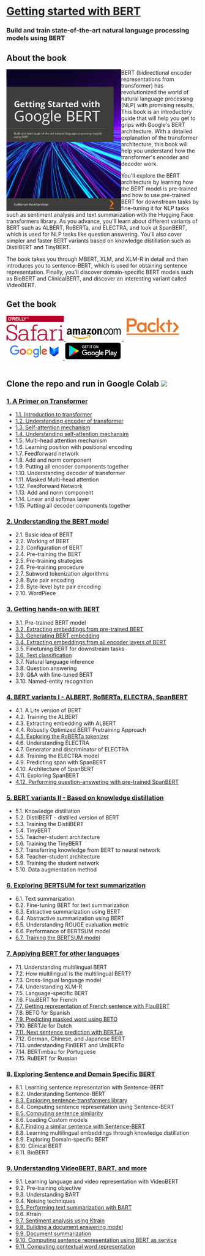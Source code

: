 # [Getting started with BERT](https://www.amazon.com/gp/product/B08LLDF377/ref=dbs_a_def_rwt_bibl_vppi_i5)

### Build and train state-of-the-art natural language processing models using BERT 
## About the book
<a target="_blank" href="https://www.amazon.com/gp/product/B08LLDF377/ref=dbs_a_def_rwt_bibl_vppi_i5">
  <img src="./images/book_cover.jpg" alt="Book Cover" width="300" align="left"/>
 
</a>BERT (bidirectional encoder representations from transformer) has revolutionized the world of natural language processing (NLP) with promising results. This book is an introductory guide that will help you get to grips with Google's BERT architecture. With a detailed explanation of the transformer architecture, this book will help you understand how the transformer's encoder and decoder work.

You'll explore the BERT architecture by learning how the BERT model is pre-trained and how to use pre-trained BERT for downstream tasks by fine-tuning it for NLP tasks such as sentiment analysis and text summarization with the Hugging Face transformers library. As you advance, you'll learn about different variants of BERT such as ALBERT, RoBERTa, and ELECTRA, and look at SpanBERT, which is used for NLP tasks like question answering. You'll also cover simpler and faster BERT variants based on knowledge distillation such as DistilBERT and TinyBERT.

The book takes you through MBERT, XLM, and XLM-R in detail and then introduces you to sentence-BERT, which is used for obtaining sentence representation. Finally, you'll discover domain-specific BERT models such as BioBERT and ClinicalBERT, and discover an interesting variant called VideoBERT.

## Get the book 
<div>
<a target="_blank" href="https://www.amazon.com/gp/product/B08LLDF377/ref=dbs_a_def_rwt_bibl_vppi_i5">
  <img src="./images/Oreilly_safari_logo.png" alt="Oreilly Safari" hieght=150, width=150>
</a>
  
<a target="_blank" href="https://www.amazon.com/gp/product/B08LLDF377/ref=dbs_a_def_rwt_bibl_vppi_i5">
  <img src="./images/amazon_logo.jpg" alt="Amazon" >
</a>

<a target="_blank" href="https://www.packtpub.com/product/getting-started-with-google-bert/9781838821593">
  <img src="./images/packt_logo.jpeg" alt="Packt" hieght=150, width=150 >
</a>

<a target="_blank" href="https://www.amazon.com/gp/product/B08LLDF377/ref=dbs_a_def_rwt_bibl_vppi_i5">
  <img src="./images/googlebooks_logo.png" alt="Google Books" 
</a>

<a target="_blank" href="https://www.amazon.com/gp/product/B08LLDF377/ref=dbs_a_def_rwt_bibl_vppi_i5">
  <img src="./images/googleplay_logo.png" alt="Google Play" >
</a>
<br>
</div>
<br>


## Clone the repo and run in Google Colab  <img src="https://colab.research.google.com/img/colab_favicon_256px.png" hieght=50, width=50 >



### [1. A Primer on Transformer](1.%20A%20primer%20on%20transformer)

* [1.1. Introduction to transformer](1.%20A%20primer%20on%20transformer/1.01.%20Introduction%20to%20transformer.ipynb)
* [1.2. Understanding encoder of transformer](1.%20A%20primer%20on%20transformer/1.02.%20Understanding%20Encoder%20of%20transformer.ipynb)
* [1.3. Self-attention mechanism](1.%20A%20primer%20on%20transformer/1.03.%20Self-attention%20mechanism%20.ipynb)
* [1.4. Understanding self-attention mechansim](1.%20A%20primer%20on%20transformer/1.04.%20%20Understanding%20Self-attention%20mechanism.ipynb)
* 1.5. Multi-head attention mechanism
* 1.6. Learning position with positional encoding
* 1.7. Feedforward network
* 1.8. Add and norm component
* 1.9. Putting all encoder components together
* 1.10. Understanding decoder of transformer
* 1.11. Masked Multi-head attention
* 1.12. Feedforward Network
* 1.13. Add and norm component
* 1.14. Linear and softmax layer
* 1.15. Putting all decoder components together

### [2. Understanding the BERT model](2.%20Understanding%20BERT%20model)

* 2.1. Basic idea of BERT
* 2.2. Working of BERT
* 2.3. Configuration of BERT
* 2.4. Pre-training the BERT
* 2.5. Pre-training strategies
* 2.6. Pre-training procedure
* 2.7. Subword tokenization algorithms
* 2.8. Byte pair encoding
* 2.9. Byte-level byte pair encoding
* 2.10. WordPiece


### [3. Getting hands-on with BERT](3.%20Getting%20hands-on%20with%20BERT)

* 3.1. Pre-trained BERT model
* [3.2. Extracting embeddings from pre-trained BERT](3.%20Getting%20hands-on%20with%20BERT/3.02.%20Extracting%20embeddings%20from%20pre-trained%20BERT%20.ipynb)
* [3.3. Generating BERT embedding](3.%20Getting%20hands-on%20with%20BERT/3.03.%20Generating%20BERT%20embedding%20.ipynb)
* [3.4. Extracting embeddings from all encoder layers of BERT](3.%20Getting%20hands-on%20with%20BERT/3.04.%20Extracting%20embeddings%20from%20all%20encoder%20layers%20of%20BERT.ipynb)
* 3.5. Finetuning BERT for downstream tasks
* [3.6. Text classification](3.%20Getting%20hands-on%20with%20BERT/3.06.%20Text%20classification.ipynb)
* 3.7. Natural language inference
* 3.8. Question answering
* 3.9. Q&A with fine-tuned BERT
* 3.10. Named-entity recognition

### [4. BERT variants I - ALBERT, RoBERTa, ELECTRA, SpanBERT](4.%20BERT%20variants%20I%20-%20ALBERT%2C%20RoBERTa%2C%20ELECTRA%2C%20SpanBERT)

* 4.1. A Lite version of BERT
* 4.2. Training the ALBERT
* 4.3. Extracting embedding with ALBERT
* 4.4. Robustly Optimized BERT Pretraining Approach
* [4.5. Exploring the RoBERTa tokenizer](4.%20BERT%20variants%20I%20-%20ALBERT%2C%20RoBERTa%2C%20ELECTRA%2C%20SpanBERT/4.05.%20Exploring%20the%20RoBERTa%20tokenizer%20.ipynb)
* 4.6. Understanding ELECTRA
* 4.7. Generator and discriminator of ELECTRA
* 4.8. Training the ELECTRA model
* 4.9. Predicting span with SpanBERT 
* 4.10. Architecture of SpanBERT 
* 4.11. Exploring SpanBERT
* [4.12. Performing question-answering with pre-trained
SpanBERT](4.%20BERT%20variants%20I%20-%20ALBERT%2C%20RoBERTa%2C%20ELECTRA%2C%20SpanBERT/4.12.%20Performing%20question-answering%20with%20pre-trained%0ASpanBERT%20.ipynb)

### [5. BERT variants II - Based on knowledge distillation](5.%20BERT%20variants%20II%20-%20Based%20on%20knowledge%20distillation)

* 5.1. Knowledge distillation
* 5.2. DistilBERT - distilled version of BERT
* 5.3. Training the DistilBERT
* 5.4. TinyBERT
* 5.5. Teacher-student architecture
* 5.6. Training the TinyBERT
* 5.7. Transferring knowledge from BERT to neural network
* 5.8. Teacher-student architecture
* 5.9. Training the student network
* 5.10. Data augmentation method

### [6. Exploring BERTSUM for text summarization](6.%20Exploring%20BERTSUM%20for%20text%20summarization)

* 6.1. Text summarization
* 6.2. Fine-tuning BERT for text summarization
* 6.3. Extractive summarization using BERT
* 6.4. Abstractive summarization using BERT
* 6.5. Understanding ROUGE evaluation metric
* 6.6. Performance of BERTSUM model
* [6.7. Training the BERTSUM model](6.%20Exploring%20BERTSUM%20for%20text%20summarization/6.07.%20Training%20the%20BERTSUM%20model%20.ipynb)


### [7. Applying BERT for other languages](7.%20Applying%20BERT%20for%20other%20languages)

* 7.1. Understanding multilingual BERT
* 7.2. How multilingual is the multilingual BERT?
* 7.3. Cross-lingual language model
* 7.4. Understanding XLM-R
* 7.5. Language-specific BERT
* 7.6. FlauBERT for French
* [7.7. Getting representation of French sentence with FlauBERT](7.%20Applying%20BERT%20for%20other%20languages/7.07.%20Getting%20representation%20of%20French%20sentence%20with%20FlauBERT%20.ipynb)
* 7.8. BETO for Spanish
* [7.9. Predicting masked word using BETO](7.%20Applying%20BERT%20for%20other%20languages/7.09.Predicting%20masked%20word%20using%20BETO%20.ipynb)
* 7.10. BERTJe for Dutch
* [7.11. Next sentence prediction with BERTJe](7.%20Applying%20BERT%20for%20other%20languages/7.11.%20Next%20sentence%20prediction%20with%20BERTje.ipynb)
* 7.12. German, Chinese, and Japanese BERT 
* 7.13. understanding FinBERT and UmBERTo
* 7.14. BERTimbau for Portuguese
* 7.15. RuBERT for Russian 

### [8. Exploring Sentence and Domain Specific BERT](8.%20Exploring%20Sentence%20and%20Domain%20Specific%20BERT)

* 8.1. Learning sentence representation with Sentence-BERT
* 8.2. Understanding Sentence-BERT
* [8.3. Exploring sentence-transformers library](8.%20Exploring%20Sentence%20and%20Domain%20Specific%20BERT/8.03.%20Exploring%20sentence-transformers%20library%20.ipynb)
* 8.4. Computing sentence representation using Sentence-BERT
* [8.5. Computing sentence similarity](8.%20Exploring%20Sentence%20and%20Domain%20Specific%20BERT/8.05.%20Computing%20sentence%20similarity%20.ipynb)
* 8.6. Loading Custom models 
* [8.7. Finding a similar sentence with Sentence-BERT](8.%20Exploring%20Sentence%20and%20Domain%20Specific%20BERT/8.07.%20Finding%20a%20similar%20sentence%20with%20Sentence-BERT%20.ipynb)
* 8.8. Learning multilingual embeddings through knowledge distillation
* 8.9. Exploring Domain-specific BERT 
* 8.10. Clinical BERT 
* 8.11. BioBERT 

### [9. Understanding VideoBERT, BART, and more](9.%20Understanding%20VideoBERT%2C%20BART%2C%20and%20more)

* 9.1. Learning language and video representation with VideoBERT
* 9.2. Pre-training objective
* 9.3. Understanding BART
* 9.4. Noising techniques
* [9.5. Performing text summarization with BART](9.%20Understanding%20VideoBERT%2C%20BART%2C%20and%20more/9.05.%20Performing%20text%20summarization%20with%20BART%20.ipynb)
* 9.6. Ktrain
* [9.7. Sentiment analysis using Ktrain](9.%20Understanding%20VideoBERT%2C%20BART%2C%20and%20more/9.07.%20Sentiment%20analysis%20using%20Ktrain.ipynb)
* [9.8. Building a document answering model](9.%20Understanding%20VideoBERT%2C%20BART%2C%20and%20more/9.08.%20Building%20a%20document%20answering%20model%20.ipynb)
* [9.9. Document summarization](9.%20Understanding%20VideoBERT%2C%20BART%2C%20and%20more/9.09.%20Document%20summarization.ipynb)
* [9.10. Computing sentence representation using BERT as service](9.%20Understanding%20VideoBERT%2C%20BART%2C%20and%20more/9.10.%20Computing%20sentence%20representation%20using%20BERT%20as%20service.ipynb)
* [9.11. Computing contextual word representation](9.%20Understanding%20VideoBERT%2C%20BART%2C%20and%20more/9.11.%20Computing%20contextual%20word%20representation%20.ipynb)


